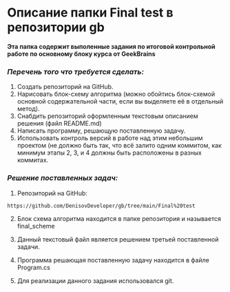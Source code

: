 # Описание папки Final test в репозитории gb

__Эта папка содержит выполенные задания по итоговой контрольной работе по основному блоку курса от GeekBrains__


### _Перечень того что требуется сделать:_

1. Создать репозиторий на GitHub.
2. Нарисовать блок-схему алгоритма (можно обойтись блок-схемой основной содержательной части, если вы выделяете её в отдельный метод).
3. Снабдить репозиторий оформленным текстовым описанием решения (файл README.md)
4. Написать программу, решающую поставленную задачу.
5. Использовать контроль версий в работе над этим небольшим проектом (не должно быть так, что всё залито одним коммитом, как минимум этапы 2, 3, и 4 должны быть расположены в разных коммитах.

### _Решение поставленных задач:_

1. Репозиторий на GitHub: 

~~~sh
https://github.com/DenisovDeveloper/gb/tree/main/Final%20test
~~~

2. Блок схема алгоритма находится в папке репозитория и называется final_scheme

3. Данный текстовый файл является решением третьей поставленной задачи. 

4. Программа решающая поставленную задачу находится в файле Program.cs

5. Для реализации данного задания использовался git.
